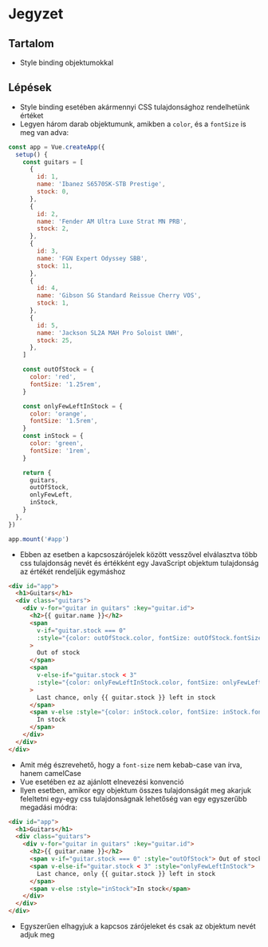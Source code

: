 # Jegyzet

## Tartalom

- Style binding objektumokkal

## Lépések

- Style binding esetében akármennyi CSS tulajdonsághoz rendelhetünk értéket
- Legyen három darab objektumunk, amikben a `color`, és a `fontSize` is meg van adva:

```js
const app = Vue.createApp({
  setup() {
    const guitars = [
      {
        id: 1,
        name: 'Ibanez S6570SK-STB Prestige',
        stock: 0,
      },
      {
        id: 2,
        name: 'Fender AM Ultra Luxe Strat MN PRB',
        stock: 2,
      },
      {
        id: 3,
        name: 'FGN Expert Odyssey SBB',
        stock: 11,
      },
      {
        id: 4,
        name: 'Gibson SG Standard Reissue Cherry VOS',
        stock: 1,
      },
      {
        id: 5,
        name: 'Jackson SL2A MAH Pro Soloist UWH',
        stock: 25,
      },
    ]

    const outOfStock = {
      color: 'red',
      fontSize: '1.25rem',
    }

    const onlyFewLeftInStock = {
      color: 'orange',
      fontSize: '1.5rem',
    }
    const inStock = {
      color: 'green',
      fontSize: '1rem',
    }

    return {
      guitars,
      outOfStock,
      onlyFewLeft,
      inStock,
    }
  },
})

app.mount('#app')
```

- Ebben az esetben a kapcsoszárójelek között vesszővel elválasztva több css tulajdonság nevét és értékként egy JavaScript objektum tulajdonság az értékét rendeljük egymáshoz

```html
<div id="app">
  <h1>Guitars</h1>
  <div class="guitars">
    <div v-for="guitar in guitars" :key="guitar.id">
      <h2>{{ guitar.name }}</h2>
      <span
        v-if="guitar.stock === 0"
        :style="{color: outOfStock.color, fontSize: outOfStock.fontSize}"
      >
        Out of stock
      </span>
      <span
        v-else-if="guitar.stock < 3"
        :style="{color: onlyFewLeftInStock.color, fontSize: onlyFewLeftInStock.fontSize}"
      >
        Last chance, only {{ guitar.stock }} left in stock
      </span>
      <span v-else :style="{color: inStock.color, fontSize: inStock.fontSize}">
        In stock
      </span>
    </div>
  </div>
</div>
```

- Amit még észrevehető, hogy a `font-size` nem kebab-case van írva, hanem camelCase
- Vue esetében ez az ajánlott elnevezési konvenció
- Ilyen esetben, amikor egy objektum összes tulajdonságát meg akarjuk feleltetni egy-egy css tulajdonságnak lehetőség van egy egyszerűbb megadási módra:

```html
<div id="app">
  <h1>Guitars</h1>
  <div class="guitars">
    <div v-for="guitar in guitars" :key="guitar.id">
      <h2>{{ guitar.name }}</h2>
      <span v-if="guitar.stock === 0" :style="outOfStock"> Out of stock </span>
      <span v-else-if="guitar.stock < 3" :style="onlyFewLeftInStock">
        Last chance, only {{ guitar.stock }} left in stock
      </span>
      <span v-else :style="inStock">In stock</span>
    </div>
  </div>
</div>
```

- Egyszerűen elhagyjuk a kapcsos zárójeleket és csak az objektum nevét adjuk meg
